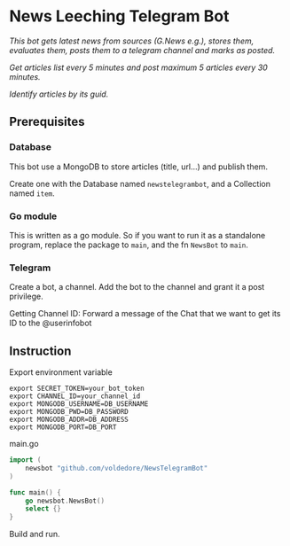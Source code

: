 # News Leeching Telegram Bot

_This bot gets latest news from sources (G.News e.g.), stores them, evaluates them, posts them to a telegram channel and marks as posted._

_Get articles list every 5 minutes and post maximum 5 articles every 30 minutes._

_Identify articles by its guid._

## Prerequisites

### Database

This bot use a MongoDB to store articles (title, url...) and publish them.

Create one with the Database named `newstelegrambot`, and a Collection named `item`.

### Go module

This is written as a go module. So if you want to run it as a standalone program, replace the package to `main`, and the fn `NewsBot` to `main`.

### Telegram

Create a bot, a channel. Add the bot to the channel and grant it a post privilege.

Getting Channel ID: Forward a message of the Chat that we want to get its ID to the @userinfobot

## Instruction

Export environment variable

    export SECRET_TOKEN=your_bot_token
    export CHANNEL_ID=your_channel_id
    export MONGODB_USERNAME=DB_USERNAME
    export MONGODB_PWD=DB_PASSWORD
    export MONGODB_ADDR=DB_ADDRESS
    export MONGODB_PORT=DB_PORT

main.go

```go
import (
	newsbot "github.com/voldedore/NewsTelegramBot"
)

func main() {
	go newsbot.NewsBot()
	select {}
}
```

Build and run.

